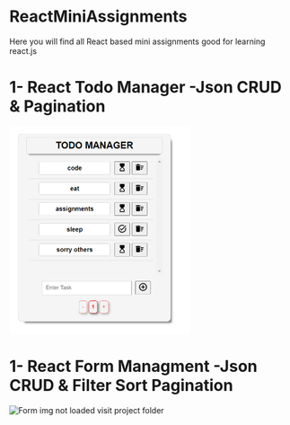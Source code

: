 # ReactMiniAssignments
Here you will find all React based mini assignments good for learning react.js

<h1>1- React Todo Manager -Json CRUD & Pagination</h1>
<img width="323" alt="Todo img not loaded" src="https://github.com/krishnachaturvedi1901/ReactMiniAssignments/blob/main/Todo%20Manager%20CRUD%20Pagination/public/todo.PNG?raw=true"/>

<h1>1- React Form Managment -Json CRUD & Filter Sort Pagination</h1>
<img alt="Form img not loaded visit project folder" src="https://github.com/masai-course/krishna_pw05_322/blob/master/unit-3/sprint-3/day-2/form-jsoncrud-imgupload/public/formImg.PNG?raw=true" height="500px" />
